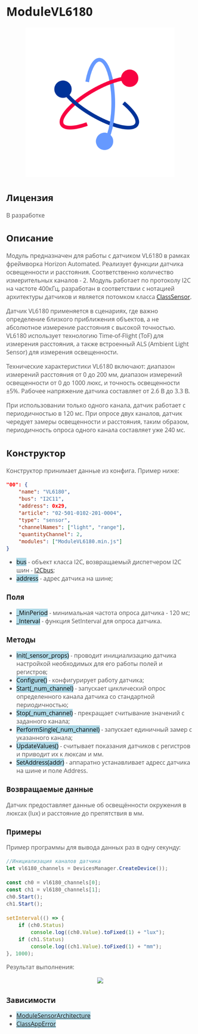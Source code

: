 <div style = "font-family: 'Open Sans', sans-serif; font-size: 16px">

# ModuleVL6180

<div style = "color: #555">
    <p align="center">
    <img src="./res/logo.png" width="400" title="hover text">
    </p>
</div>

## Лицензия

<div style = "color: #555">
В разработке
</div>

## Описание
<div style = "color: #555">

Модуль предназначен для работы с датчиком VL6180 в рамках фреймворка Horizon Automated. Реализует функции датчика освещенности и расстояния. Соответственно количество измерительных каналов - 2. Модуль работает по протоколу I2C на частоте 400кГц, разработан в соответствии с нотацией архитектуры датчиков и является потомком класса [ClassSensor](https://github.com/Konkery/ModuleSensorArchitecture/blob/main/README.md). 

Датчик VL6180 применяется в сценариях, где важно определение близкого приближения объектов, а не абсолютное измерение расстояния с высокой точностью. VL6180 использует технологию Time-of-Flight (ToF) для измерения расстояния, а также встроенный ALS (Ambient Light Sensor) для измерения освещенности.

Технические характеристики VL6180 включают: диапазон измерений расстояния от 0 до 200 мм, диапазон измерений освещенности от 0 до 1000 люкс, и точность освещенности ±5%. Рабочее напряжение датчика составляет от 2.6 В до 3.3 В.

При использовании только одного канала, датчик работает с периодичностью в 120 мс. При опросе двух каналов, датчик чередует замеры освещенности и расстояния, таким образом, периодичность опроса одного канала составляет уже 240 мс.
</div>

## Конструктор
<div style = "color: #555">

Конструктор принимает данные из конфига. Пример ниже:
```json
"00": {
    "name": "VL6180",
    "bus": "I2C11",
    "address": 0x29,
    "article": "02-501-0102-201-0004",
    "type": "sensor",
    "channelNames": ["light", "range"],
    "quantityChannel": 2,
    "modules": ["ModuleVL6180.min.js"]
}
```
- <mark style="background-color: lightblue">bus</mark> - объект класса I2C, возвращаемый диспетчером I2C шин - [I2Cbus](https://github.com/Konkery/ModuleBaseI2CBus/blob/main/README.md);
- <mark style="background-color: lightblue">address</mark> - адрес датчика на шине;

</div>

### Поля
<div style = "color: #555">

- <mark style="background-color: lightblue">_MinPeriod</mark> - минимальная частота опроса датчика - 120 мс;
- <mark style="background-color: lightblue">_Interval</mark> - функция SetInterval для опроса датчика.
</div>

### Методы
<div style = "color: #555">

- <mark style="background-color: lightblue">Init(_sensor_props)</mark> - проводит инициализацию датчика настройкой необходимых для его работы полей и регистров;
- <mark style="background-color: lightblue">Configure()</mark> - конфигурирует работу датчика;
- <mark style="background-color: lightblue">Start(_num_channel)</mark> - запускает циклический опрос определенного канала датчика со стандартной периодичностью;
- <mark style="background-color: lightblue">Stop(_num_channel)</mark> - прекращает считывание значений с заданного канала;
- <mark style="background-color: lightblue">PerformSingle(_num_channel)</mark> - запускает единичный замер с указанного канала;
- <mark style="background-color: lightblue">UpdateValues()</mark> - считывает показания датчиков с регистров и приводит их к люксам и мм.
- <mark style="background-color: lightblue">SetAddress(addr)</mark> - аппаратно устанавливает адресс датчика на шине и поле Address.
</div>

### Возвращаемые данные
<div style = "color: #555">
Датчик предоставляет данные об освещённости окружения в люксах (lux) и расстояние до препятствия в мм. 
</div>

### Примеры
<div style = "color: #555">
Пример программы для вывода данных раз в одну секунду:

```js
//Инициализация каналов датчика
let vl6180_channels = DevicesManager.CreateDevice());

const ch0 = vl6180_channels[0];
const ch1 = vl6180_channels[1];
ch0.Start();
ch1.Start();

setInterval(() => {
    if (ch0.Status)
        console.log((ch0.Value).toFixed(1) + "lux");
    if (ch1.Status)
        console.log((ch1.Value).toFixed(1) + "mm");
}, 1000);
```
Результат выполнения:
<div align='center'>
    <img src='./res/example-1.png'>
</div>

</div>

### Зависимости
<div style = "color: #555">

- <mark style="background-color: lightblue">[ModuleSensorArchitecture](https://github.com/Konkery/ModuleSensorArchitecture/blob/main/README.md)</mark>
- <mark style="background-color: lightblue">[ClassAppError](https://github.com/Konkery/ModuleAppError/blob/main/README.md)</mark>
</div>

</div>
